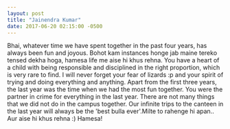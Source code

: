 ```yaml
---
layout: post
title: "Jainendra Kumar"
date: 2017-06-20 02:15:00 -0500
---
```


Bhai, whatever time we have spent together in the past four years, has always been fun and joyous. Bohot kam instances honge jab maine tereko tensed dekha hoga, hamesa life me aise hi khus rehna. You have a heart of a child with being responsible and disciplined in the right proportion, which is very rare to find. I will never forget your fear of lizards :p and your spirit of trying and doing everything and anything. Apart from the first three years, the last year was the time when we had the most fun together. You were the partner in crime for everything in the last year. There are not many things that we did not do in the campus together. Our infinite trips to the canteen in the last year will always be the 'best bulla ever'.Milte to rahenge hi apan.. Aur aise hi khus rehna :) Hamesa!
